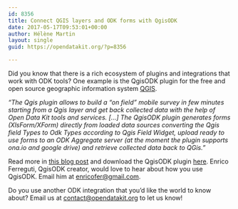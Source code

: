```yaml
---
id: 8356
title: Connect QGIS layers and ODK forms with QgisODK
date: 2017-05-17T09:53:01+00:00
author: Hélène Martin
layout: single
guid: https://opendatakit.org/?p=8356

---
```

Did you know that there is a rich ecosystem of plugins and integrations that work with ODK tools? One example is the QgisODK plugin for the free and open source geographic information system [QGIS](http://qgis.org/).

_“The Qgis plugin allows to build a “on field” mobile survey in few minutes starting from a Qgis layer and get back collected data with the help of Open Data Kit tools and services. [&#8230;] The QgisODK plugin generates forms (XlsForm/XForm) directly from loaded data sources converting the Qgis field Types to Odk Types according to Qgis Field Widget, upload ready to use forms to an ODK Aggregate server (at the moment the plugin supports ona.io and google drive) and retrieve collected data back to QGis.”_

Read more in [this blog post](https://geogear.wordpress.com/2016/12/20/qgisodk-new-plugin/) and download the QgisODK plugin [here](http://plugins.qgis.org/plugins/QgisODK/). Enrico Ferreguti, QgisODK creator, would love to hear about how you use QgisODK. Email him at <enricofer@gmail.com>.

Do you use another ODK integration that you’d like the world to know about? Email us at <contact@opendatakit.org> to let us know!
